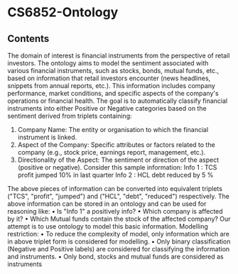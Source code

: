 # CS6852-Ontology


## Contents 
The domain of interest is financial instruments from the perspective of retail investors. The ontology aims to model the sentiment associated with various financial instruments, such as stocks, bonds, mutual funds, etc., based on information that retail investors encounter (news headlines, snippets from annual reports, etc.). This information includes company performance, market conditions, and specific aspects of the company's operations or financial health. The goal is to automatically classify financial instruments into either Positive or Negative categories based on the sentiment derived from triplets containing:
1. Company Name: The entity or organisation to which the financial instrument is linked.
2. Aspect of the Company: Specific attributes or factors related to the company (e.g., stock price, earnings report, management, etc.).
3. Directionality of the Aspect: The sentiment or direction of the aspect (positive or negative). Consider this sample information:
Info 1 : TCS profit jumped 10% in last quarter
Info 2 : HCL debt reduced by 5 %

The above pieces of information can be converted into equivalent triplets ("TCS", "profit", "jumped") and ("HCL", "debt", "reduced") respectively.
The above information can be stored in an ontology and can be used for reasoning like: • Is "Info 1" a positively info?
• Which company is affected by it?
• Which Mutual funds contain the stock of the affected company?
Our attempt is to use ontology to model this basic information. Modelling restriction:
• To reduce the complexity of model, only information which are in above triplet form is considered for modelling.
• Only binary classification (Negative and Positive labels) are considered for classifying the information and instruments.
• Only bond, stocks and mutual funds are considered as instruments






